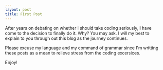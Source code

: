 ```yaml
---
layout: post
title: First Post
---
```


After years on debating on whether I should take coding seriously, I have come to the decision to finally do it. Why? You may ask. I will my best to explain to you through out this blog as the journey continues.

Please excuse my language and my command of grammar since I'm writting these posts as a mean to relieve stress from the coding excersices.

Enjoy!

